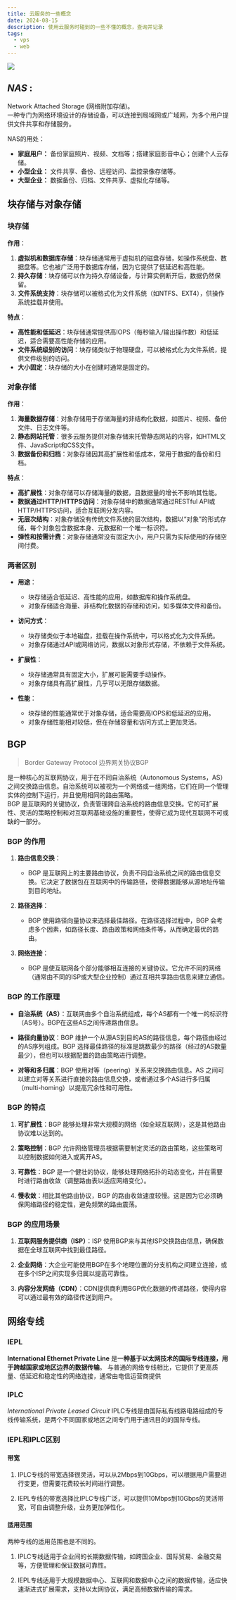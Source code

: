 ```yaml
---
title: 云服务的一些概念
date: 2024-08-15
description: 使用云服务时碰到的一些不懂的概念，查询并记录
tags:
  - vps
  - web
---
```


![](/static/weekly/issue-6-cover.png)

## *NAS* : 
Network Attached Storage (网络附加存储)。  
一种专门为网络环境设计的存储设备，可以连接到局域网或广域网，为多个用户提供文件共享和存储服务。  

NAS的用处：
- **家庭用户：** 备份家庭照片、视频、文档等；搭建家庭影音中心；创建个人云存储。
- **小型企业：** 文件共享、备份、远程访问、监控录像存储等。
- **大型企业：** 数据备份、归档、文件共享、虚拟化存储等。


## 块存储与对象存储
### 块存储
**作用**：

1. **虚拟机和数据库存储**：块存储通常用于虚拟机的磁盘存储，如操作系统盘、数据盘等。它也被广泛用于数据库存储，因为它提供了低延迟和高性能。
2. **持久存储**：块存储可以作为持久存储设备，与计算实例断开后，数据仍然保留。
3. **文件系统支持**：块存储可以被格式化为文件系统（如NTFS、EXT4），供操作系统挂载并使用。

**特点**：

- **高性能和低延迟**：块存储通常提供高IOPS（每秒输入/输出操作数）和低延迟，适合需要高性能存储的应用。
- **文件系统级别的访问**：块存储类似于物理硬盘，可以被格式化为文件系统，提供文件级别的访问。
- **大小固定**：块存储的大小在创建时通常是固定的。

### 对象存储

**作用**：

1. **海量数据存储**：对象存储用于存储海量的非结构化数据，如图片、视频、备份文件、日志文件等。
2. **静态网站托管**：很多云服务提供对象存储来托管静态网站的内容，如HTML文件、JavaScript和CSS文件。
3. **数据备份和归档**：对象存储因其高扩展性和低成本，常用于数据的备份和归档。

**特点**：

- **高扩展性**：对象存储可以存储海量的数据，且数据量的增长不影响其性能。
- **数据通过HTTP/HTTPS访问**：对象存储中的数据通常通过RESTful API或HTTP/HTTPS访问，适合互联网分发内容。
- **无层次结构**：对象存储没有传统文件系统的层次结构，数据以“对象”的形式存储，每个对象包含数据本身、元数据和一个唯一标识符。
- **弹性和按需计费**：对象存储通常没有固定大小，用户只需为实际使用的存储空间付费。


### 两者区别
- **用途**：
    
    - 块存储适合低延迟、高性能的应用，如数据库和操作系统盘。
    - 对象存储适合海量、非结构化数据的存储和访问，如多媒体文件和备份。
- **访问方式**：
    
    - 块存储类似于本地磁盘，挂载在操作系统中，可以格式化为文件系统。
    - 对象存储通过API或网络访问，数据以对象形式存储，不依赖于文件系统。
- **扩展性**：
    
    - 块存储通常具有固定大小，扩展可能需要手动操作。
    - 对象存储具有高扩展性，几乎可以无限存储数据。
- **性能**：
    
    - 块存储的性能通常优于对象存储，适合需要高IOPS和低延迟的应用。
    - 对象存储性能相对较低，但在存储容量和访问方式上更加灵活。

## BGP
> Border Gateway Protocol 边界网关协议BGP

是一种核心的互联网协议，用于在不同自治系统（Autonomous Systems，AS）之间交换路由信息。自治系统可以被视为一个网络或一组网络，它们在同一个管理实体的控制下运行，并且使用相同的路由策略。  
BGP 是互联网的关键协议，负责管理跨自治系统的路由信息交换。它的可扩展性、灵活的策略控制和对互联网基础设施的重要性，使得它成为现代互联网不可或缺的一部分。

### BGP 的作用

1. **路由信息交换**：
    
    - BGP 是互联网上的主要路由协议，负责不同自治系统之间的路由信息交换。它决定了数据包在互联网中的传输路径，使得数据能够从源地址传输到目的地址。
2. **路径选择**：
    
    - BGP 使用路径向量协议来选择最佳路径。在路径选择过程中，BGP 会考虑多个因素，如路径长度、路由政策和网络条件等，从而确定最优的路由。
3. **网络连接**：
    
    - BGP 是使互联网各个部分能够相互连接的关键协议。它允许不同的网络（通常由不同的ISP或大型企业控制）通过互相共享路由信息来建立通信。

### BGP 的工作原理

- **自治系统（AS）**：互联网由多个自治系统组成，每个AS都有一个唯一的标识符（AS号）。BGP在这些AS之间传递路由信息。
    
- **路径向量协议**：BGP 维护一个从源AS到目的AS的路径信息，每个路径由经过的AS序列组成。BGP 选择最佳路径的标准是跳数最少的路径（经过的AS数量最少），但也可以根据配置的路由策略进行调整。
    
- **对等和多归属**：BGP 使用对等（peering）关系来交换路由信息。AS 之间可以建立对等关系进行直接的路由信息交换，或者通过多个AS进行多归属（multi-homing）以提高冗余性和可用性。
    

### BGP 的特点

1. **可扩展性**：BGP 能够处理非常大规模的网络（如全球互联网），这是其他路由协议难以达到的。
    
2. **策略控制**：BGP 允许网络管理员根据需要制定灵活的路由策略，这些策略可以控制数据如何进入或离开AS。
    
3. **可靠性**：BGP 是一个健壮的协议，能够处理网络拓扑的动态变化，并在需要时进行路由收敛（调整路由表以适应网络变化）。
    
4. **慢收敛**：相比其他路由协议，BGP 的路由收敛速度较慢。这是因为它必须确保网络路径的稳定性，避免频繁的路由震荡。
    

### BGP 的应用场景

1. **互联网服务提供商（ISP）**：ISP 使用BGP来与其他ISP交换路由信息，确保数据在全球互联网中找到最佳路径。
    
2. **企业网络**：大企业可能使用BGP在多个地理位置的分支机构之间建立连接，或在多个ISP之间实现多归属以提高可靠性。
    
3. **内容分发网络（CDN）**：CDN提供商利用BGP优化数据的传递路径，使得内容可以通过最有效的路径传送到用户。



## 网络专线
### IEPL
**International Ethernet Private Line**
是**一种基于以太网技术的国际专线连接，用于跨越国家或地区边界的数据传输**。 
与普通的网络专线相比，它提供了更高质量、低延迟和稳定性的网络连接，通常由电信运营商提供


### IPLC
_International Private Leased Circuit_ 
IPLC专线是由国际私有线路电路组成的专线传输系统，是两个不同国家或地区之间专门用于通讯目的的国际专线。

### IEPL和IPLC区别
#### 带宽
1. IPLC专线的带宽选择很灵活，可以从2Mbps到10Gbps，可以根据用户需要进行变更，但需要花费较长时间进行调整。

2. IEPL专线的带宽选择比IPLC专线广泛，可以提供10Mbps到10Gbps的灵活带宽，可自由调整升级，业务更加弹性化。


#### 适用范围
两种专线的适用范围也是不同的。
1. IPLC专线适用于企业间的长期数据传输，如跨国企业、国际贸易、金融交易等，方便管理和保证数据可靠性。

2. IEPL专线适用于大规模数据中心、互联网和数据中心之间的数据传输，适应快速渐进式扩展需求，支持以太网协议，满足高频数据传输的需求。


